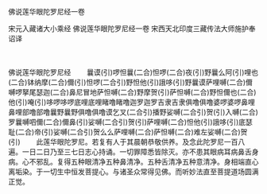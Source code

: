 佛说莲华眼陀罗尼经一卷


宋元入藏诸大小乘经
佛说莲华眼陀罗尼经一卷
宋西天北印度三藏传法大师施护奉诏译


　　

佛说莲华眼陀罗尼经
　　曩谟(引)啰怛曩(二合)怛啰(二合)夜(引)野曩么阿(引)哩也(二合)钵纳摩(二合)儞(引)怛啰(二合引)野怛他(引)誐哆(引)野曩谟萨哩嚩(二合)儞嚩啰拏尾瑟迦(二合)鼻尼冒地萨怛嚩(二合)野摩贺(引)萨怛嚩(二合)野怛儞也(二合)他(引)唵(引)哆啰哆啰底哩底哩睹噜睹噜迦罗迦罗吉隶吉隶俱噜俱噜婆啰婆啰鼻哩鼻哩部噜部噜曩野曩野俱噜俱噜谟乞叉(二合引)播野娑嚩(二合引)贺(引)入嚩(二合)罗曩嚩呬儞(二合)儞鼻(引)娑嚩(二合引)贺(引)萨哩嚩(二合)怛他(引)誐哆(引)底瑟耻(二合)帝(引)娑嚩(二合引)贺么么萨哩嚩(二合)萨怛嚩(二合)难左娑嚩(二合)贺(引)
　　此莲华眼陀罗尼。若复有人于其晨朝恭敬供养。及念此陀罗尼一百八遍。一日二日乃至三七日志心持诵。一切罪障悉皆除灭。亦不患其眼病耳病鼻舌身病。心不邪乱。复得五种眼清净五种鼻清净。五种舌清净五种意清净。身相端直心离垢染。于一切生中恒发菩提心。与诸圣众常得见佛。而听妙法直至菩提道场圆满正觉。


